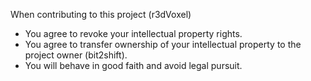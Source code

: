 When contributing to this project (r3dVoxel)
* You agree to revoke your intellectual property rights.
* You agree to transfer ownership of your intellectual property to the project owner (bit2shift).
* You will behave in good faith and avoid legal pursuit.
